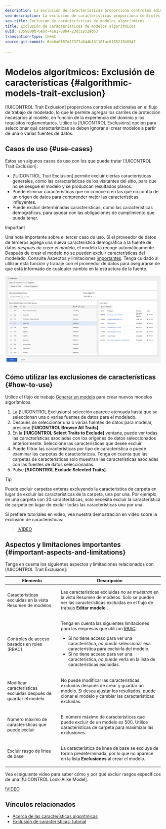 ```yaml
---
description: La exclusión de características proporciona controles adicionales en el flujo de trabajo de modelado, lo que le permite agregar los carriles de protección necesarios al modelo, en función de la experiencia del dominio y los requisitos normativos. Utilice la opción Exclusiones para seleccionar qué características se deben ignorar al crear modelos a partir de una o varias fuentes de datos.
seo-description: La exclusión de características proporciona controles adicionales en el flujo de trabajo de modelado, lo que le permite agregar los carriles de protección necesarios al modelo, en función de la experiencia del dominio y los requisitos normativos. Utilice la opción Exclusiones para seleccionar qué características se deben ignorar al crear modelos a partir de una o varias fuentes de datos.
seo-title: Exclusión de características de modelos algorítmicos
title: Exclusión de características de modelos algorítmicos
uuid: 1359800b-6e6c-41e1-88b4-23d31952abb3
translation-type: tm+mt
source-git-commit: 0eb6a6f67d87377a044b18118fac0185219b0347

---
```



#  Modelos algorítmicos: Exclusión de características {#algorithmic-models-trait-exclusion}

[!UICONTROL Trait Exclusion] proporciona controles adicionales en el flujo de trabajo de modelado, lo que le permite agregar los carriles de protección necesarios al modelo, en función de la experiencia del dominio y los requisitos reglamentarios. Utilice la [!UICONTROL Exclusions] opción para seleccionar qué características se deben ignorar al crear modelos a partir de una o varias fuentes de datos.

## Casos de uso {#use-cases}

Estos son algunos casos de uso con los que puede tratar [!UICONTROL Trait Exclusion]:

* [!UICONTROL Trait Exclusion] permite excluir ciertas características generales, como las características de los visitantes del sitio, para que no se sesgue el modelo y se produzcan resultados planos.
* Puede eliminar características que no conoce o en las que no confía de un origen de datos para comprender mejor las características influyentes.
* Puede excluir determinadas características, como las características demográficas, para ayudar con las obligaciones de cumplimiento que pueda tener.

>[!IMPORTANT]
>
>Una nota importante sobre el tercer caso de uso. Si el proveedor de datos de terceros agrega una nueva característica demográfica a la fuente de datos *después de crear el modelo*, el modelo la recoge automáticamente. Después de crear el modelo no se pueden excluir características del modelado. Consulte Aspectos y limitaciones [importantes](../../features/algorithmic-models/trait-exclusion-algo-models.md#important-aspects-and-limitations). Tenga cuidado al utilizar esta función y trabaje con el proveedor de datos para asegurarse de que está informado de cualquier cambio en la estructura de la fuente.

![](assets/lam_exclude_traits.png)

## Cómo utilizar las exclusiones de características {#how-to-use}

Utilice el flujo de trabajo [Generar un modelo](../../features/algorithmic-models/create-model.md#build-model) para crear nuevos modelos algorítmicos.

1. La [!UICONTROL Exclusions] selección aparece atenuada hasta que se seleccionan una o varias fuentes de datos para el modelado.
2. Después de seleccionar una o varias fuentes de datos para modelar, presione **[!UICONTROL Browse All Traits]**.
3. En la **[!UICONTROL Select Traits to Exclude]** ventana, puede ver todas las características asociadas con los orígenes de datos seleccionados anteriormente. Seleccione las características que desee excluir.
4. Puede filtrar las características por tipo de característica o puede examinar las carpetas de características. Tenga en cuenta que las carpetas de características solo muestran las características asociadas con las fuentes de datos seleccionadas.
5. Pulse **[!UICONTROL Exclude Selected Traits]**.

>[!TIP]
>
>Puede excluir carpetas enteras excluyendo la característica de carpeta en lugar de excluir las características de la carpeta, una por una. Por ejemplo, en una carpeta con 20 características, solo necesita excluir la característica de carpeta en lugar de excluir todas las características una por una.

Si prefiere tutoriales en vídeo, vea nuestra demostración en vídeo sobre la exclusión de características:

>[!VIDEO](https://video.tv.adobe.com/v/25569/?quality=12&captions=spa)

## Aspectos y limitaciones importantes {#important-aspects-and-limitations}

Tenga en cuenta los siguientes aspectos y limitaciones relacionados con [!UICONTROL Trait Exclusion]:

<table id="table_BA5C3545BC9E4717BD567B00C803AA53"> 
 <thead> 
  <tr> 
   <th colname="col1" class="entry"> Elemento </th> 
   <th colname="col2" class="entry"> Descripción </th>
  </tr> 
 </thead>
 <tbody> 
  <tr> 
   <td colname="col1"> <p>Características excluidas en la vista Resumen de modelos </p> </td>
   <td colname="col2"> <p>Las características excluidas <i>no se muestran</i> en la vista Resumen de modelos. Solo se pueden ver las características excluidas en el flujo de trabajo <b><span class="uicontrol"> Editar modelo</span></b> . </p> </td>
  </tr> 
  <tr> 
   <td colname="col1"> <p>Controles de acceso basados en roles (RBAC) </p> </td>
   <td colname="col2"> <p>Tenga en cuenta las siguientes limitaciones para las empresas que utilizan <a href="../../features/administration/administration-overview.md#administration"> RBAC</a>: </p> <p>
     <ul id="ul_38A4056C235B428C822EA4A353893786"> 
      <li id="li_2624FB35581F4807B8530910D63FFDBF">Si no tiene acceso para ver una característica, <i>no puede</i> seleccionar esa característica para excluirla del modelo. </li>
      <li id="li_3FD7A12AAAA8462EA84A760C05F20379">Si no tiene acceso para ver una característica, <i>no puede</i> verla en la lista de características excluidas. </li>
     </ul> </p> </td>
  </tr> 
  <tr> 
   <td colname="col1"> <p>Modificar características excluidas después de guardar el modelo </p> </td>
   <td colname="col2"> <p>No puede modificar las características excluidas después de crear y guardar un modelo. Si desea ajustar los resultados, puede clonar el modelo y cambiar las características excluidas. </p> </td>
  </tr> 
  <tr> 
   <td colname="col1"> <p>Número máximo de características que puede excluir </p> </td>
   <td colname="col2"> <p>El número máximo de características que puede excluir de un modelo es 500. Utilice características de carpeta para maximizar las exclusiones. </p> </td>
  </tr> 
  <tr> 
   <td colname="col1"> <p>Excluir rasgo de línea de base </p> </td>
   <td colname="col2"> <p>La característica de línea de base se excluye de forma predeterminada, por lo que no aparece en la lista <b><span class="uicontrol"> Exclusiones</span></b> al crear el modelo. </p> </td>
  </tr>
 </tbody>
</table>

Vea el siguiente vídeo para saber cómo y por qué excluir rasgos específicos de una [!UICONTROL Look-Alike Model].

[!VIDEO](https://video.tv.adobe.com/v/25569/?captions=spa)

## Vínculos relacionados

* [Acerca de las características algorítmicas](/help/using/features/algorithmic-models/understanding-models.md)
* [Exclusión de características: tutorial](https://helpx.adobe.com/audience-manager/kt/using/excluding-traits-look-alike-model-feature-video-use.html)